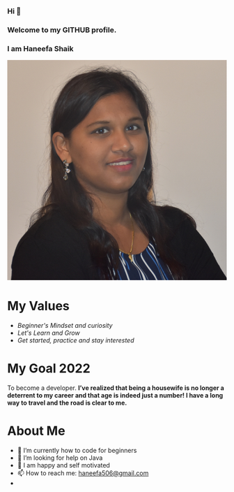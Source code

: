 ### Hi 👋
### Welcome to my GITHUB profile. 
### I am Haneefa Shaik 

<!--
<img src="Haneefa-photo.jpg" />
-->

![alt Haneefa](Haneefa-photo.jpg)

# My Values 
- *Beginner's Mindset and curiosity*
- *Let's Learn and Grow*
- *Get started, practice and stay interested*

# My Goal 2022
 To become a developer.
 **I’ve realized that being a housewife is no longer a deterrent to my career and that age is indeed just a number! I have a long way to travel and the road is clear to me.**
 
 # About Me
- 🌱 I’m currently how to code for beginners
- 🤔 I’m looking for help on Java
- 💬 I am happy and self motivated 
- 📫 How to reach me: haneefa506@gmail.com
- 